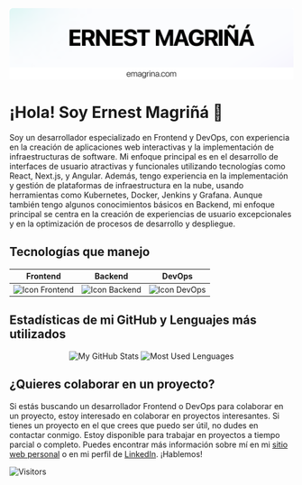 <link rel="stylesheet" href="https://use.fontawesome.com/releases/v5.15.3/css/all.css" integrity="sha384-DQN7KnA12m4ZV7i+FxRnLW9xu4lGOaS7lLxisYwNKpzcq3wqz6U7o+Mpvz9Xp3q+" crossorigin="anonymous">

![](./header.png)

# ¡Hola! Soy Ernest Magriñá 👋

Soy un desarrollador especializado en Frontend y DevOps, con experiencia en la creación de aplicaciones web interactivas y la implementación de infraestructuras de software. Mi enfoque principal es en el desarrollo de interfaces de usuario atractivas y funcionales utilizando tecnologías como React, Next.js, y Angular. Además, tengo experiencia en la implementación y gestión de plataformas de infraestructura en la nube, usando herramientas como Kubernetes, Docker, Jenkins y Grafana. Aunque también tengo algunos conocimientos básicos en Backend, mi enfoque principal se centra en la creación de experiencias de usuario excepcionales y en la optimización de procesos de desarrollo y despliegue.

<!-- Actualmente trabajo como [título del trabajo] en [nombre de la empresa]. -->

## Tecnologías que manejo

<div align="center">
	
| **Frontend**                                                                                                                       | **Backend**                                                                                                                            | **DevOps**                                                                                                                                           |
|------------------------------------------------------------------------------------------------------------------------------------|----------------------------------------------------------------------------------------------------------------------------------------|------------------------------------------------------------------------------------------------------------------------------------------------------|
| <img alt="Icon Frontend" src="https://skillicons.dev/icons?i=next,react,angular,ts,js,threejs,jest,html&perline=4&theme=light"> | <img alt="Icon Backend" src="https://skillicons.dev/icons?i=express,nodejs,py,java,mysql,mongodb,firebase,bots&perline=4&theme=light"> | <img alt="Icon DevOps" src="https://skillicons.dev/icons?i=kubernetes,docker,jenkins,grafana,prometheus,git,github,bash&perline=4&theme=light"> |

</div>
	
## Estadísticas de mi GitHub y Lenguajes más utilizados
<div align="center">
  <img height="165em" src="https://github-readme-stats.vercel.app/api?username=emagrina&show_icons=truecount_private=true&locale=es&custom_title=My%20GitHub%20Stats" alt="My GitHub Stats"/>
  <img height="165em" src="https://github-readme-stats.vercel.app/api/top-langs/?username=emagrina&layout=compact&langs_count=10" alt="Most Used Lenguages"/>
</div>

## ¿Quieres colaborar en un proyecto?
Si estás buscando un desarrollador Frontend o DevOps para colaborar en un proyecto, 
estoy interesado en colaborar en proyectos interesantes. Si tienes un 
proyecto en el que crees que puedo ser útil, no dudes en contactar conmigo.
Estoy disponible para trabajar en proyectos a tiempo parcial o completo. 
Puedes encontrar más información sobre mí en mi [sitio web personal](emagrina.com/contact) o en 
mi perfil de [<i class="fab fa-linkedin-in"></i> LinkedIn](https://www.linkedin.com/in/emagrina/). ¡Hablemos!

![Visitors](https://visitor-badge.laobi.icu/badge?page_id=emagrina.emagrina)
